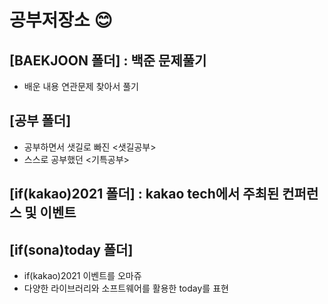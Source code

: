 # **<PYTHON> 공부저장소** 😊

## [BAEKJOON 폴더] : 백준 문제풀기
* 배운 내용 연관문제 찾아서 풀기

## [공부 폴더]
* 공부하면서 샛길로 빠진 <샛길공부>
* 스스로 공부했던 <기특공부>
  
## [if(kakao)2021 폴더] : kakao tech에서 주최된 컨퍼런스 및 이벤트

## [if(sona)today 폴더]
* if(kakao)2021 이벤트를 오마쥬
* 다양한 라이브러리와 소프트웨어를 활용한 today를 표현
